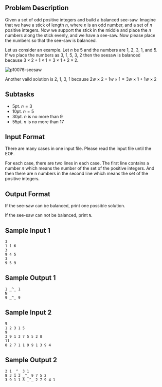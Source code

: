 ## Problem Description ##

Given a set of odd positive integers and build a balanced see-saw. Imagine that we have a stick of length $n$, where $n$ is an odd number, and a set of $n$ positive integers. Now we support the stick in the middle and place the $n$ numbers along the stick evenly, and we have a see-saw. Now please place the numbers so that the see-saw is balanced.

Let us consider an example. Let $n$ be 5 and the numbers are 1, 2, 3, 1, and 5. If we place the numbers as 3, 1, 5, 3, 2 then the seesaw is balanced because $3 \times 2 + 1 \times 1 = 3 \times 1 + 2 \times 2$.

![p10076-seesaw](/images/problems/p10076-seesaw2.png)

Another vaild solution is 2, 1, 3, 1 because $2w \times 2 + 1w \times 1 = 3w \times 1 + 1w \times 2$

## Subtasks ##

* 5pt. $n = 3$
* 10pt. $n = 5$
* 30pt. $n$ is no more than 9
* 55pt. $n$ is no more than 17

## Input Format ##
There are many cases in one input file. Please read the input file until the EOF.

For each case, there are two lines in each case. The first line  contains a number $n$ which means the number of the set of the positive integers. And then there are n numbers in the second line which means the set of the positive integers.

## Output Format ##
If the see-saw can be balanced, print one possible solution.

If the see-saw can not be balanced, print `N`.

## Sample Input 1 ##
```
3
1 1 6
3
9 4 5
3
9 5 9
```

## Sample Output 1 ##
```
1 _^_ 1
N
9 _^_ 9
```

## Sample Input 2 ##
```
5
1 2 3 1 5
9
3 9 1 3 7 5 5 2 8
11
8 2 7 1 1 9 9 1 3 9 4
```

## Sample Output 2 ##
```
2 1 _^_ 3 1
8 3 1 3 _^_ 9 7 5 2
3 9 1 1 8 _^_ 2 7 9 4 1
```